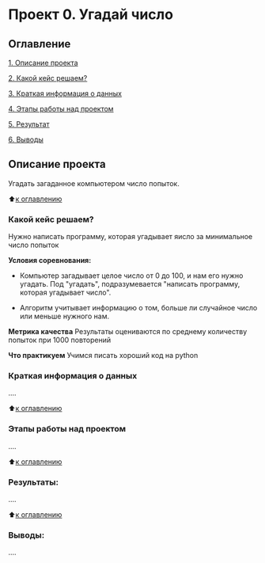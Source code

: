 # Проект 0. Угадай число

## Оглавление
[1. Описание проекта](https://github.com/lutik0/sf_data_sciece/proect_0/README.md#Описание-проекта)

[2. Какой кейс решаем?](https://github.com/lutik0/sf_data_sciece/tree/main/proect_0/README.md#Какой-кейс-решаем)

[3. Краткая информация о данных](https://github.com/lutik0/sf_data_sciece/tree/main/proect_0/README.md#Краткая-информация-о-данных)

[4. Этапы работы над проектом](https://github.com/lutik0/sf_data_sciece/tree/main/proect_0/README.md#Этапы-работы-над-проектом)

[5. Результат](https://github.com/lutik0/sf_data_sciece/tree/main/proect_0/README.md#Результат)

[6. Выводы](https://github.com/lutik0/sf_data_sciece/tree/main/proect_0/README.md#Выводы)

## Описание проекта
Угадать загаданное компьютером число попыток.

:arrow_up:[к оглавлению](https://github.com/lutik0/sf_data_sciece/tree/main/tree/main/project_0#Оглавление)


### Какой кейс решаем?
Нужно написать программу, которая угадывает яисло за минимальное число попыток

**Условия соревнования:**
* Компьютер загадывает целое число от 0 до 100, и нам его нужно угадать. Под "угадать", подразумевается "написать программу, которая угадывает число".
- Алгоритм учитывает информацию о том, больше ли случайное число или меньше нужного нам.

**Метрика качества**
Результаты оцениваются по среднему количеству попыток при 1000  повторений

**Что практикуем**
Учимся писать хороший код на python


### Краткая информация о данных
....

:arrow_up:[к оглавлению](https://github.com/lutik0/sf_data_sciece/tree/main/project_0#Оглавление)


### Этапы работы над проектом
....

:arrow_up:[к оглавлению](https://github.com/lutik0/sf_data_sciece/tree/main/project_0#Оглавление)


### Результаты:
....

:arrow_up:[к оглавлению](https://github.com/lutik0/sf_data_sciece/tree/main/project_0#Оглавление)


### Выводы:
....